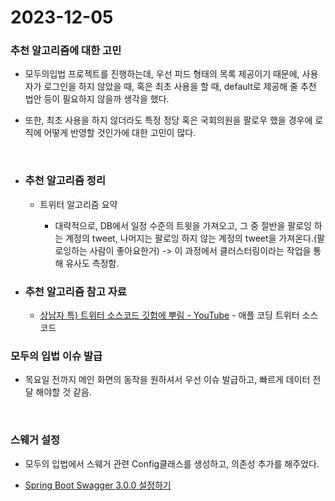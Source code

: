 # 2023-12-05

### 추천 알고리즘에 대한 고민

- 모두의입법 프로젝트를 진행하는데, 우선 피드 형태의 목록 제공이기 때문에, 사용자가 로그인을 하지 않았을 때, 혹은 최초 사용을 할 때, default로 제공해 줄 추천 법안 등이 필요하지 않을까 생각을 했다.

- 또한, 최초 사용을 하지 않더라도 특정 정당 혹은 국회의원을 팔로우 했을 경우에 로직에 어떻게 반영할 것인가에 대한 고민이 많다.

<br>

- ### 추천 알고리즘 정리
  
  - 트위터 알고리즘 요약
    
    - 대략적으로, DB에서 일정 수준의 트윗을 가져오고, 그 중 절반을 팔로잉 하는 계정의 tweet, 나머지는 팔로잉 하지 않는 계정의 tweet을 가져온다.(팔로잉하는 사람이 좋아요한거) -> 이 과정에서 클러스터링이라는 작업을 통해 유사도 측정함.

- ### 추천 알고리즘 참고 자료
  
  - [상남자 특) 트위터 소스코드 깃헙에 뿌림 - YouTube](https://youtu.be/zJI4bgEJ8IU?si=r8U6XYdcf_NFGhCU) - 애플 코딩 트위터 소스코드

### 모두의 입법 이슈 발급

- 목요일 전까지 메인 화면의 동작을 원하셔서 우선 이슈 발급하고, 빠르게 데이터 전달 해야할 것 같음.

<br>

### 스웨거 설정

- 모두의 입법에서 스웨거 관련 Config클래스를 생성하고, 의존성 추가를 해주었다.

- [Spring Boot Swagger 3.0.0 설정하기](https://132262b.github.io/post/spring-boot-swagger-3-config/)
